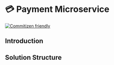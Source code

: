 # 💳 Payment Microservice

[![Commitizen friendly](https://img.shields.io/badge/commitizen-friendly-brightgreen.svg?logoColor=white&style=for-the-badge)](http://commitizen.github.io/cz-cli/)

## Introduction


## Solution Structure

